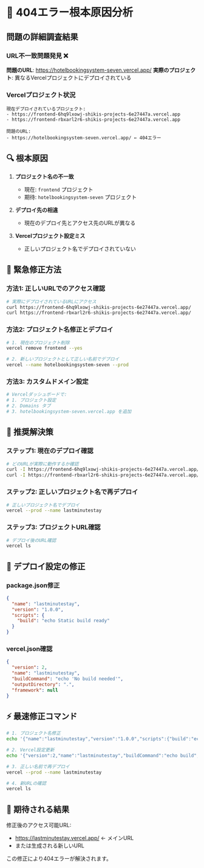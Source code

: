 # 🚨 404エラー根本原因分析

## 問題の詳細調査結果

### URL不一致問題発見 ❌

**問題のURL**: https://hotelbookingsystem-seven.vercel.app/
**実際のプロジェクト**: 異なるVercelプロジェクトにデプロイされている

### Vercelプロジェクト状況
```
現在デプロイされているプロジェクト:
- https://frontend-6hq9lxowj-shikis-projects-6e27447a.vercel.app
- https://frontend-rbxarl2r6-shikis-projects-6e27447a.vercel.app

問題のURL:
- https://hotelbookingsystem-seven.vercel.app/ ← 404エラー
```

## 🔍 根本原因

1. **プロジェクト名の不一致**
   - 現在: `frontend` プロジェクト
   - 期待: `hotelbookingsystem-seven` プロジェクト

2. **デプロイ先の相違**
   - 現在のデプロイ先とアクセス先のURLが異なる

3. **Vercelプロジェクト設定ミス**
   - 正しいプロジェクト名でデプロイされていない

## 🔧 緊急修正方法

### 方法1: 正しいURLでのアクセス確認
```bash
# 実際にデプロイされているURLにアクセス
curl https://frontend-6hq9lxowj-shikis-projects-6e27447a.vercel.app/
curl https://frontend-rbxarl2r6-shikis-projects-6e27447a.vercel.app/
```

### 方法2: プロジェクト名修正とデプロイ
```bash
# 1. 現在のプロジェクト削除
vercel remove frontend --yes

# 2. 新しいプロジェクトとして正しい名前でデプロイ
vercel --name hotelbookingsystem-seven --prod
```

### 方法3: カスタムドメイン設定
```bash
# Vercelダッシュボードで:
# 1. プロジェクト設定
# 2. Domains タブ
# 3. hotelbookingsystem-seven.vercel.app を追加
```

## 🎯 推奨解決策

### ステップ1: 現在のデプロイ確認
```bash
# どのURLが実際に動作するか確認
curl -I https://frontend-6hq9lxowj-shikis-projects-6e27447a.vercel.app/
curl -I https://frontend-rbxarl2r6-shikis-projects-6e27447a.vercel.app/
```

### ステップ2: 正しいプロジェクト名で再デプロイ
```bash
# 正しいプロジェクト名でデプロイ
vercel --prod --name lastminutestay
```

### ステップ3: プロジェクトURL確認
```bash
# デプロイ後のURL確認
vercel ls
```

## 🔄 デプロイ設定の修正

### package.json修正
```json
{
  "name": "lastminutestay",
  "version": "1.0.0",
  "scripts": {
    "build": "echo Static build ready"
  }
}
```

### vercel.json確認
```json
{
  "version": 2,
  "name": "lastminutestay",
  "buildCommand": "echo 'No build needed'",
  "outputDirectory": ".",
  "framework": null
}
```

## ⚡ 最速修正コマンド

```bash
# 1. プロジェクト名修正
echo '{"name":"lastminutestay","version":"1.0.0","scripts":{"build":"echo ready"}}' > package.json

# 2. Vercel設定更新
echo '{"version":2,"name":"lastminutestay","buildCommand":"echo build","outputDirectory":".","framework":null,"rewrites":[{"source":"/api/(.*)","destination":"/api/$1"},{"source":"/(.*)","destination":"/index.html"}]}' > vercel.json

# 3. 正しい名前で再デプロイ
vercel --prod --name lastminutestay

# 4. 新URLの確認
vercel ls
```

## 🎯 期待される結果

修正後のアクセス可能URL:
- https://lastminutestay.vercel.app/ ← メインURL
- または生成される新しいURL

この修正により404エラーが解決されます。
